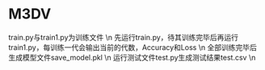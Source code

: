 # M3DV
train.py与train1.py为训练文件 \n
先运行train.py，待其训练完毕后再运行train1.py，每训练一代会输出当前的代数，Accuracy和Loss \n
全部训练完毕后生成模型文件save_model.pkl \n
运行测试文件test.py生成测试结果test.csv \n

